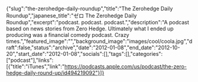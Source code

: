 {"slug":"the-zerohedge-daily-roundup","title":"The Zerohedge Daily Roundup","japanese_title":"ゼロ The Zerohedge Daily Roundup","excerpt":"podcast. podcast. podcast.","description":"A podcast based on news stories from Zero Hedge. Ultimately what I ended up producing was a financial comedy podcast. Crazy times.","featured_image":"","background_image":"images/cool/coola.jpg","draft":false,"status":"archive","date":"2012-01-08","end_date":"2012-10-20","start_date":"2012-01-08","socials":[],"tags":[],"categories":["podcast"],"links":[{"title":"iTunes","link":"https://podcasts.apple.com/us/podcast/the-zero-hedge-daily-round-up/id494219092"}]}